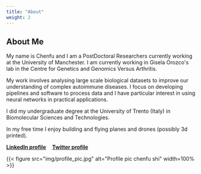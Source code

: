 ```yaml
---
title: "About"
weight: 2
---
```


## About Me

My name is Chenfu and I am a PostDoctoral Researchers currently working at the University of Manchester. I am currently working in Gisela Orozco's lab in the Centre for Genetics and Genomics Versus Arthritis.

My work involves analysing large scale biological datasets to improve our understanding of complex autoimmune diseases. I focus on developing pipelines and software to process data and I have particular interest in using neural networks in practical applications.

I did my undergraduate degree at the University of Trento (Italy) in Biomolecular Sciences and Technologies. 

In my free time I enjoy building and flying planes and drones (possibly 3d printed).

**[LinkedIn profile](https://www.linkedin.com/in/chenfu-shi/) &nbsp;&nbsp;&nbsp; [Twitter profile](https://twitter.com/chenfu_shi)**

{{< figure src="img/profile_pic.jpg" alt="Profile pic chenfu shi" width=100% >}}
